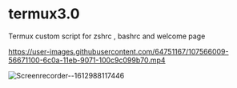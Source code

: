 # termux3.0

Termux custom script for zshrc , bashrc and welcome page 




https://user-images.githubusercontent.com/64751167/107566009-56671100-6c0a-11eb-9071-100c9c099b70.mp4

![Screenrecorder--1612988117446](https://user-images.githubusercontent.com/64751167/107566496-ff157080-6c0a-11eb-9ea8-ecbe5385f39c.gif)
